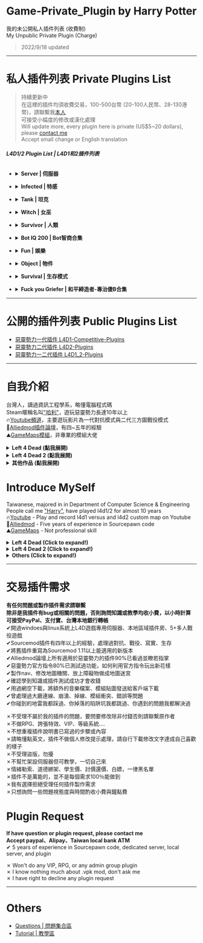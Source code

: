 # Game-Private_Plugin by Harry Potter
我的未公開私人插件列表 (收費制)<br/>
My Unpublic Private Plugin (Charge) 
> 2022/9/18 updated

- - - -
# 私人插件列表 Private Plugins List
>持續更新中<br/>
在這裡的插件均須收費交易，100-500台幣 (20-100人民幣、28-130港幣)，請聯繫我[本人](https://steamcommunity.com/profiles/76561198026784913)<br/>
可接受小幅度的修改或漢化處理<br/>
Will update more, every plugin here is private (US$5~20 dollars), please [contact me](https://steamcommunity.com/profiles/76561198026784913)<br/>
Accept small change or English translation<br/>
###### **L4D1/2 Plugin List | L4D1和2插件列表**
* <details><summary><b>Server | 伺服器</b></summary>

  * [server_vpn_hop](/server_vpn_hop): Type Command to show Vpn List
    * 輸入指令顯示 Server/Vpn 列表
  * [l4d_slot_vote](/l4d_slot_vote): Allow players to change server slots by using vote. + Kick non-admin spectators
    * 允許玩家使用命令更改伺服器人數上限 + 踢除非管理員的所有旁觀者
  * [sm_PlayerTime](/sm_PlayerTime): Showing the time played on record in steam profile while player joins the server
    * 當玩家連線進來伺服器之後，顯示玩家的遊戲時數
  * [l4d_vote_block](/l4d_vote_block): Unable to call valve vote depending on gamemode and difficulty.
    * 根據遊戲模式和難度禁止使用Esc->發起投票
  * [l4d2_scripted_hud](/l4d2_scripted_hud): Display text for up to 4 scripted HUD slots on the screen.
    * 在玩家畫面上方四個Hud位置顯示不同的特殊文字
</details>

* <details><summary><b>Infected | 特感</b></summary>

  * [1vSpecials](/1vSpecials): Special infected incaps survivors and die + set each scratch damage + skip getup animation
    * 特感控到倖存者之後造成一定傷害並處死 + 設置每個特感的抓傷 + 略過起身動畫
  * [coopbosses_ifier](/coopbosses_ifier): Sets a tank and witch spawn point on every map in coop mode
    * 在戰役模式下每一張地圖挑選隨機路程生成一隻Tank與一個Witch
  * [spawn_infected_nolimit](/spawn_infected_nolimit): Spawn special infected without the director limits!
    * 輔助插件，不受數量與遊戲限制生成特感
  * [l4d_zcs](/l4d_zcs): Allows infected team players to change their class in ghost mode.
    * 特感玩家可以在靈魂狀態自行切換特感種類
  * [l4d_ssi_teleport_fix](/l4d_ssi_teleport_fix): Teleport AI Infected player (Not Tank) to the teammate who is much nearer to survivors.
    * 傳送比較遠的AI特感到靠近倖存者的特感隊友附近
  * [l4d2_bile_out_nav_negate_createbot](/l4d2_bile_out_nav_negate_createbot): If Vomit jar is thrown at the place which is out of map (NAV), negate bile effect
    * 當膽汁丟到地圖之外或普通殭屍追不到的地方，膽汁效果將會無效
</details>

* <details><summary><b>Tank | 坦克</b></summary>

  * [skip_tank_taunt](/skip_tank_taunt): Skip Tank Victory + Speed up Obstacle animation playback
    * Tank爬行障礙物速度變快 + 略過咆哮勝利動畫
  * [l4d2_tdr](/l4d2_tdr): Displays Damage Information on Tank Death.
    * Tank死亡時顯示對Tank造成傷害統計表
  * [l4d_tank_count](/l4d_tank_count): Show how long is tank alive, how much damage done, and tank incap/death/punch/rock/car statistics
    * Tank死亡時顯示Tank存活多長時間、對倖存者造成的 倒地/死亡/總傷害/拳頭/石頭/車子 統計表
</details>

* <details><summary><b>Witch | 女巫</b></summary>
  
  None
</details>

* <details><summary><b>Survivor | 人類</b></summary>

  * [l4d_saferom_prevent_kit](/l4d_saferom_prevent_kit): Block Player from using Kit in Saferoom
    * 在安全區域內禁止人類使用治療包
  * [antisaferoomdooropen](/antisaferoomdooropen): Start Saferoom door anti open + teleport survivor back to safe area when leaving out saferoom until certain time pass
    * 起始安全室的安全門將會鎖住直到時間結束 + 沒有安全門的關卡一旦離開安全區域會傳送回起始安全區域
  * [l4d_survivor_damage_modify](/l4d_survivor_damage_modify): Modify damage done to survivors from Tank, SI, Witch, Common, Fall
    * 傷害比例調整插件，可自行調整 Tank/Witch/特感/小殭屍/跳樓 對人類造成的傷害比
  * [l4d_unstuck](/l4d_unstuck): Allows players to get themselves unstuck from charger glitches and level clips
    * 玩家使用命令解除自身卡住的狀態 (譬如卡死在地形或牆壁)
  * [l4d_wlimits](/l4d_wlimits): Restrict weapons individually or together
    * 限制每個武器可以拿取的數量，超過就不能拿取
  * [l4d2_zoom_level](/l4d2_zoom_level): Everyone can change zoom level for snipers by command.
    * 玩家使用指令調整狙擊鏡的遠近範圍 (可以看得更遠)
  * [L4D2_Stats_Percentage_UP](/L4D2_Stats_Percentage_UP): Simple MVP Statistics after command or in the end of the round
    * 使用指令或回合結束的時候顯示對CI、SI、Tank的擊傷統計表
  * [l4d_blackandwhite](/l4d_blackandwhite): Notify people when player is black and white.
    * 誰是黑白狀態(最後一條生命)
</details>

* <details><summary><b>Bot IQ 200 | Bot智商合集</b></summary>

  * [l4d_bot_healing](/l4d_bot_healing): Set the health value bots require before using First Aid, Pain Pills or Adrenaline. (target is self or bot or player)
    * 目標生命值低於一定血量之時，Bot不會使用治療包與傳送藥丸 (目標區分為自己、隊友Bot、真人玩家)
</details>

* <details><summary><b>Fun | 娛樂</b></summary>

  * [l4d_gun_blastpushback](/l4d_gun_blastpushback): Doraemon Aircannon
    * 多啦A夢的空氣砲
  * [l4d_player_spritetrail](/l4d_player_spritetrail): l4d player tail effect (env_spritetrail)
    * 玩家走路，會有尾巴特效 (使用物件: prop_dynamic_override)
  * [l4d_player_tail](/l4d_player_tail): l4d player tail effect (prop_dynamic_override)
    * 玩家走路，會有尾巴特效 (使用物件: prop_dynamic_override)
  * [fortnite_l4d1&2](/fortnite_l4d1): This plugin is for demonstration of some animations from Fortnite in L4D1/2
    * 搞笑動作模組: 表情與舞蹈
  * [simple-bhop](/simple-bhop): Let users Bunny Hop with simplicity
    * 簡單的連跳插件
  * [l4d_rejump](/l4d_rejump): Allows multi-jumping on air.
    * 超級瑪利歐，空中使用月步，多次跳躍
  * [L4D2_Buy_Store](/L4D2_Buy_Store): L4D2 Human and Zombie Shop by HarryPoter
    * 人類與特感的購物商城 (附有特殊商品與資料庫)
</details>

* <details><summary><b>Object | 物件</b></summary>

  * [L4D_NoSafeRoomMedKits](/L4D_NoSafeRoomMedKits): No Safe Room Medkits
    * 刪除安全室的治療包並替換成別的物品
</details>

* <details><summary><b>Survival | 生存模式</b></summary> 

  * [survival_hp](/survival_hp): Restore Health when survival begins.
    * 生存計時開始時候，回復所有倖存者血量
  * [l4d_Teleport_Item](/l4d_Teleport_Item): Open Menu to teleport items on the map.
    * 打開菜單傳送地圖上所有物品到身邊
  * [who_shot_gas](/who_shot_gas): Type !gas to disaply who shot the last gas can.
    * 誰他馬打爆最後一個汽油桶
</details>

* <details><summary><b>Fuck you Griefer | 和平締造者-專治傻B合集</b></summary>

  * [l4d_rescue_vehicle_leave_timer](https://github.com/fbef0102/L4D1_2-Plugins/tree/master/l4d_rescue_vehicle_leave_timer): When rescue vehicle arrived and a timer will display how many time left for vehicle leaving. If a player is not on rescue vehicle or zone, slay him
    * (公開) 救援來臨之後，未在時間內上救援飛機逃亡的玩家將處死
  * [lockdown_system-l4d2](https://github.com/fbef0102/L4D1_2-Plugins/tree/master/lockdown_system-l4d2): Locks Saferoom Door Until Someone Opens It.
    * (公開) 倖存者必須等待時間到並集合才能打開終點安全門，有更多功能
  * [anti_end_saferoomdoor](/anti_end_saferoomdoor): Locks end saferoom door until all survivors get inside.
    * 所有人抵達安全室之前，不得關門
  * [kickthevoter](/kickthevoter): Make It So The Person Calling The Vote Gets Kicked!
    * 使用Esc->發起投票的人將會被反踢出去伺服器
  * [anti-friendly_fire_V2](/anti-friendly_fire_V2): shoot teammate = shoot yourself V2
    * 反傷插件，第二版本
  * [anti-friendly_fire_RPG](/anti-friendly_fire_RPG): shoot teammate = shoot yourself RPG
    * 反傷插件，但是有更多的功能
  * [l4d_together](/l4d_together): A simple anti - runner system , punish the runner by spawn SI behind her.
    * 離隊伍太遠的玩家，特感代替月亮懲罰你
  * [sm_regexfilter](/sm_regexfilter): Filter dirty words via Regular Expressions
    * 禁詞表，任何人打字說出髒話或敏感詞彙，字詞會被屏蔽、禁言並處死玩家
</details>

- - - -
# 公開的插件列表 Public Plugins List
* [惡靈勢力一代插件 L4D1-Competitive-Plugins](https://github.com/fbef0102/L4D1-Competitive-Plugins)
* [惡靈勢力二代插件 L4D2-Plugins](https://github.com/fbef0102/L4D2-Plugins)
* [惡靈勢力一二代插件 L4D1_2-Plugins](https://github.com/fbef0102/L4D1_2-Plugins)

- - - -
# 自我介紹
台灣人，讀過資訊工程學系，略懂電腦程式碼<br/>
Steam暱稱名叫["哈利"](https://steamcommunity.com/profiles/76561198026784913)，遊玩惡靈勢力長達10年以上<br/>
🔥[Youtube頻道](https://www.youtube.com/c/HarryPotterxToy)，主要遊玩影片為一代對抗模式與二代三方圖戰役模式 <br/>
📜[Alliedmod插件論壇](https://forums.alliedmods.net/member.php?u=281812)，有四~五年的經驗<br/>
⛰️[GameMaps模組](https://www.gamemaps.com/profile/194420)，非專業的模組大佬

<details>
  <summary><b>Left 4 Dead (點我展開)</b></summary>

* 惡靈勢力一代[Roto-AZ Mod](https://github.com/fbef0102/Rotoblin-AZMod)的主要開發者
* 2019 夏季中國懷舊杯 - 協辦人
* 2019 夏季中國懷舊杯 - 第二名 - IB隊伍成員
* 2022 懷舊世界盃 - 協辦人
* 2022 懷舊世界盃 - 第三名 - IB隊伍成員
</details>

<details>
  <summary><b>Left 4 Dead 2 (點我展開)</b></summary>

* 惡靈勢力二代[反抗模式 Resistance](https://steamcommunity.com/groups/left4dead2_resistance)的主要開發者
</details>

<details>
  <summary><b>其他作品 (點我展開)</b></summary>

* [一代插件作品列表](https://github.com/fbef0102/L4D1-Competitive-Plugins)
* [二代插件作品列表](https://github.com/fbef0102/L4D2-Plugins)
* [一二代插件作品列表](https://github.com/fbef0102/L4D1_2-Plugins)
* [一代伺服器架設檔案](https://github.com/fbef0102/L4D1-Server4Dead)
* [二代伺服器架設檔案](https://github.com/fbef0102/L4D2-Server4Dead)
* [二代終極地圖](https://github.com/fbef0102/L4D2-Unlimited-Map)
</details>

# Introduce MySelf
Taiwanese, majored in in Department of Computer Science & Engineering<br/>
People call me ["Harry"](https://steamcommunity.com/profiles/76561198026784913), have played l4d1/2 for almost 10 years <br/>
🔥[Youtube](https://www.youtube.com/c/HarryPotterxToy) - Play and record l4d1 versus and l4d2 custom map on Youtube <br/>
📜[Alliedmod](https://forums.alliedmods.net/member.php?u=281812) - Five years of experience in Sourcepawn code <br/>
⛰️[GameMaps](https://www.gamemaps.com/profile/194420) - Not professional skill

<details>
  <summary><b>Left 4 Dead (Click to expand!)</b></summary>

* The owner of the [Rotoblin-AZ Mod](https://github.com/fbef0102/Rotoblin-AZMod) (A Competitive L4D1 Configuration)
* 2019 Nostalgic Summer China Cup - Assistant Director
* 2019 Nostalgic Summer China Cup - 2nd - Team IB
* 2022 Nostalgic Tournament - Assistant Director
* 2022 Nostalgic Tournament - 3rd - Team IB
</details>

<details>
  <summary><b>Left 4 Dead 2 (Click to expand!)</b></summary>

* The owner of the [L4D2 Resistance Mod](https://steamcommunity.com/groups/left4dead2_resistance) (Fun Coop VS Mode)
</details>

<details>
  <summary><b>Others (Click to expand!)</b></summary>

* [L4D1-Competitive-Plugins](https://github.com/fbef0102/L4D1-Competitive-Plugins)
* [L4D2-Plugins](https://github.com/fbef0102/L4D2-Plugins)
* [L4D1_2-Plugins](https://github.com/fbef0102/L4D1_2-Plugins)
* [L4D1-Server4Dead](https://github.com/fbef0102/L4D1-Server4Dead)
* [L4D2-Server4Dead](https://github.com/fbef0102/L4D2-Server4Dead)
* [L4D2-Unlimited-Map](https://github.com/fbef0102/L4D2-Unlimited-Map)
</details>

- - - -
# 交易插件需求
**有任何問題或製作插件需求請聯繫**<br/>
**除非是我插件有bug或相關的問題，否則詢問知識或教學均收小費，以小時計算**<br/>
**可接受PayPal、支付寶、台灣本地銀行轉帳**<br/>
✔開過windoes與linux系統上L4D遊戲專用伺服器、本地區域插件房、5+多人戰役遊戲 <br/>
✔Sourcemod插件有四年以上的經驗，處理過對抗、戰役、寫實、生存<br/>
✔將舊插件重寫為Sourcemod 1.11以上能適用的新版本<br/>
✔Alliedmod論壇上所有適用於惡靈勢力的插件90%已看過並瞭若指掌<br/>
✔惡靈勢力官方指令80%已測試過功能，如何利用官方指令玩出新花樣<br/>
✔製作nav、修改地圖機關、放上障礙物做成地圖迷宮<br/>
✔確認學到知識或插件測試成功才會收錢<br/>
✔用過網空下載，將額外的音樂檔案、模組貼圖發送給客戶端下載<br/>
✔曾處理過大廳連線、崩潰、掉線、模組衝突、錯誤等問題<br/>
✔你碰到的地雷我都踩過、你掉落的陷阱坑我都跳過、你遇到的問題我都解決過<br/>

✗不受理不屬於我的插件的問題，要問要修改除非付錢否則請聯繫原作者<br/>
✗不做RPG、誇張特效、VIP、等級系統....<br/>
✗不想重複插件說明書已寫過的步驟或內容<br/>
✗請略懂點英文，插件不做個人修改提示處理，請自行下載修改文字達成自己喜歡的樣子<br/>
✗不受理盜版，勿擾<br/>
✗不幫忙架設伺服器但可教學，一切自己來<br/>
✗情緒勒索、道德綁架、學生價、討價還價、白嫖，一律黑名單<br/>
✗插件不是萬能的，並不是每個需求100％能做到<br/>
✗我有選擇拒絕受理任何插件製作需求<br/>
✗只想詢問一些問題視態度與時間酌收小費與鐘點費

# Plugin Request
**If have question or plugin request, please contact me**<br/>
**Accept paypal、Alipay、Taiwan local bank ATM**<br/>
✔ 5 years of experience in Sourcepawn code, dedicated server, local server, and plugin<br/>

✗ Won't do any VIP, RPG, or any admin group plugin<br/>
✗ I know nothing much about .vpk mod, don't ask me<br/>
✗ I have right to decline any plugin request 
- - - -
# Others
* [Questions | 問題集合區](/Questions_問題區)
* [Tutorial  | 教學區](/Tutorial_教學區)
